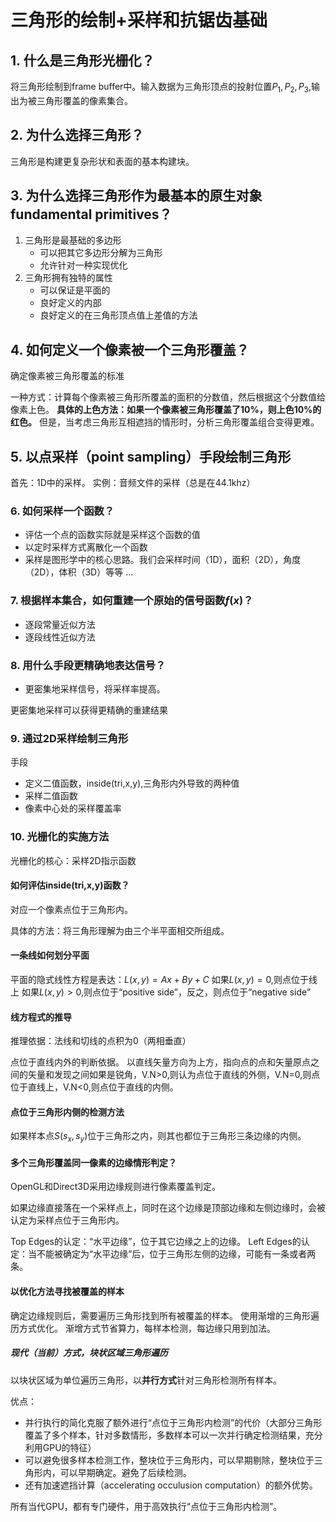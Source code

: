 #  三角形的绘制+采样和抗锯齿基础

## 1. 什么是三角形光栅化？
将三角形绘制到frame buffer中。输入数据为三角形顶点的投射位置$P_1,P_2,P_3$,输出为被三角形覆盖的像素集合。

## 2. 为什么选择三角形？
三角形是构建更复杂形状和表面的基本构建块。

## 3. 为什么选择三角形作为最基本的原生对象fundamental primitives？
1. 三角形是最基础的多边形
	- 可以把其它多边形分解为三角形
	- 允许针对一种实现优化 
2. 三角形拥有独特的属性
	- 可以保证是平面的
	- 良好定义的内部
	- 良好定义的在三角形顶点值上差值的方法

## 4. 如何定义一个像素被一个三角形覆盖？
确定像素被三角形覆盖的标准

一种方式：计算每个像素被三角形所覆盖的面积的分数值，然后根据这个分数值给像素上色。
**具体的上色方法：如果一个像素被三角形覆盖了10%，则上色10%的红色。**
但是，当考虑三角形互相遮挡的情形时，分析三角形覆盖组合变得更难。

## 5. 以点采样（point sampling）手段绘制三角形
首先：1D中的采样。 实例：音频文件的采样（总是在44.1khz）

### 6. 如何采样一个函数？
- 评估一个点的函数实际就是采样这个函数的值
- 以定时采样方式离散化一个函数
- 采样是图形学中的核心思路。我们会采样时间（1D），面积（2D），角度（2D），体积（3D）等等  ...

### 7. 根据样本集合，如何重建一个原始的信号函数$f(x)$？
- 逐段常量近似方法
- 逐段线性近似方法

### 8. 用什么手段更精确地表达信号？
- 更密集地采样信号，将采样率提高。

更密集地采样可以获得更精确的重建结果

### 9. 通过2D采样绘制三角形
手段
- 定义二值函数，inside(tri,x,y),三角形内外导致的两种值
- 采样二值函数
- 像素中心处的采样覆盖率

### 10. 光栅化的实施方法
光栅化的核心：采样2D指示函数

#### 如何评估inside(tri,x,y)函数？
对应一个像素点位于三角形内。

具体的方法：将三角形理解为由三个半平面相交所组成。

#### 一条线如何划分平面
平面的隐式线性方程是表达：$L(x,y) = Ax + By + C$
如果$L(x,y)=0$,则点位于线上
如果$L(x,y)>0$,则点位于“positive side”，反之，则点位于“negative side”

#### 线方程式的推导
推理依据：法线和切线的点积为0（两相垂直）

点位于直线内外的判断依据。
以直线矢量方向为上方，指向点的点和矢量原点之间的矢量和发现之间如果是锐角，V.N>0,则认为点位于直线的外侧，V.N=0,则点位于直线上，V.N<0,则点位于直线的内侧。

#### 点位于三角形内侧的检测方法
如果样本点$S(s_x,s_y)$位于三角形之内，则其也都位于三角形三条边缘的内侧。

#### 多个三角形覆盖同一像素的边缘情形判定？
OpenGL和Direct3D采用边缘规则进行像素覆盖判定。

如果边缘直接落在一个采样点上，同时在这个边缘是顶部边缘和左侧边缘时，会被认定为采样点位于三角形内。

Top Edges的认定：“水平边缘”，位于其它边缘之上的边缘。
Left Edges的认定：当不能被确定为“水平边缘”后，位于三角形左侧的边缘，可能有一条或者两条。

#### 以优化方法寻找被覆盖的样本
确定边缘规则后，需要遍历三角形找到所有被覆盖的样本。
使用渐增的三角形遍历方式优化。
渐增方式节省算力，每样本检测，每边缘只用到加法。

##### 现代（当前）方式，块状区域三角形遍历
以块状区域为单位遍历三角形，以**并行方式**针对三角形检测所有样本。

优点：

- 并行执行的简化克服了额外进行“点位于三角形内检测”的代价（大部分三角形覆盖了多个样本，针对多数情形，多数样本可以一次并行确定检测结果，充分利用GPU的特征）
- 可以避免很多样本检测工作，整块位于三角形内，可以早期剔除，整块位于三角形内，可以早期确定。避免了后续检测。
- 还有加速遮挡计算（accelerating occulusion computation）的额外优势。

所有当代GPU，都有专门硬件，用于高效执行“点位于三角形内检测”。




